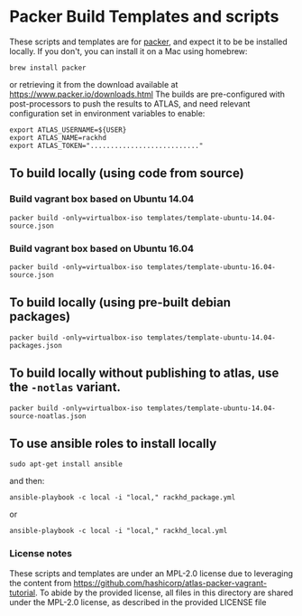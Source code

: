 # Packer Build Templates and scripts

These scripts and templates are for [packer](https://www.packer.io), and expect
it to be be installed locally. If you don't, you can install it on a Mac using
homebrew:

    brew install packer

or retrieving it from the download available at https://www.packer.io/downloads.html
The builds are pre-configured with post-processors to push the results to
ATLAS, and need relevant configuration set in environment variables to
enable:

    export ATLAS_USERNAME=${USER}
    export ATLAS_NAME=rackhd
    export ATLAS_TOKEN="..........................."

## To build locally (using code from source)

### Build vagrant box based on Ubuntu 14.04

    packer build -only=virtualbox-iso templates/template-ubuntu-14.04-source.json

### Build vagrant box based on Ubuntu 16.04

    packer build -only=virtualbox-iso templates/template-ubuntu-16.04-source.json

## To build locally (using pre-built debian packages)

    packer build -only=virtualbox-iso templates/template-ubuntu-14.04-packages.json

## To build locally without publishing to atlas, use the `-notlas` variant.

    packer build -only=virtualbox-iso templates/template-ubuntu-14.04-source-noatlas.json


## To use ansible roles to install locally

    sudo apt-get install ansible

and then:

    ansible-playbook -c local -i "local," rackhd_package.yml

or

    ansible-playbook -c local -i "local," rackhd_local.yml

### License notes

These scripts and templates are under an MPL-2.0 license due to leveraging
the content from https://github.com/hashicorp/atlas-packer-vagrant-tutorial.
To abide by the provided license, all files in this directory are shared
under the MPL-2.0 license, as described in the provided LICENSE file
